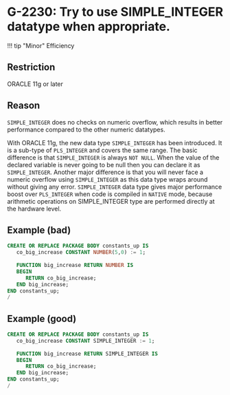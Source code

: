 # G-2230: Try to use SIMPLE_INTEGER datatype when appropriate. 

!!! tip "Minor"
    Efficiency

## Restriction

ORACLE 11g or later

## Reason

`SIMPLE_INTEGER` does no checks on numeric overflow, which results in better performance compared to the other numeric datatypes.

With ORACLE 11g, the new data type `SIMPLE_INTEGER` has been introduced. It is a sub-type of `PLS_INTEGER` and covers the same range. The basic difference is that `SIMPLE_INTEGER` is always `NOT NULL`.  When the value of the declared variable is never going to be null then you can declare it as `SIMPLE_INTEGER`. Another major difference is that you will never face a numeric overflow using `SIMPLE_INTEGER` as this data type wraps around without giving any error. `SIMPLE_INTEGER` data type gives major performance boost over `PLS_INTEGER` when code is compiled in `NATIVE` mode, because arithmetic operations on SIMPLE_INTEGER type are performed directly at the hardware level.


## Example (bad)

``` sql
CREATE OR REPLACE PACKAGE BODY constants_up IS
   co_big_increase CONSTANT NUMBER(5,0) := 1;
   
   FUNCTION big_increase RETURN NUMBER IS
   BEGIN
      RETURN co_big_increase;
   END big_increase;
END constants_up;
/
```

## Example (good)

``` sql
CREATE OR REPLACE PACKAGE BODY constants_up IS
   co_big_increase CONSTANT SIMPLE_INTEGER := 1;
   
   FUNCTION big_increase RETURN SIMPLE_INTEGER IS
   BEGIN
      RETURN co_big_increase;
   END big_increase;
END constants_up;
/
```